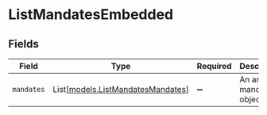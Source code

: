 # ListMandatesEmbedded


## Fields

| Field                                                                  | Type                                                                   | Required                                                               | Description                                                            |
| ---------------------------------------------------------------------- | ---------------------------------------------------------------------- | ---------------------------------------------------------------------- | ---------------------------------------------------------------------- |
| `mandates`                                                             | List[[models.ListMandatesMandates](../models/listmandatesmandates.md)] | :heavy_minus_sign:                                                     | An array of mandate objects.                                           |